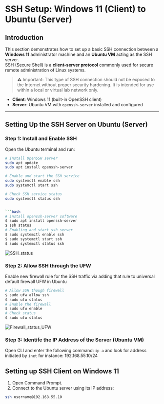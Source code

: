 # SSH Setup: Windows 11 (Client) to Ubuntu (Server)

## Introduction

This section demonstrates how to set up a basic SSH connection between a **Windows 11** administrator machine and an **Ubuntu VM** acting as the SSH server.  
SSH (Secure Shell) is a **client-server protocol** commonly used for secure remote administration of Linux systems.
> ⚠️ Important: This type of SSH connection should not be exposed to the Internet without proper security hardening. It is intended for use within a local or virtual lab network only.

- **Client**: Windows 11 (built-in OpenSSH client)
- **Server**: Ubuntu VM with `openssh-server` installed and configured

---

## Setting Up the SSH Server on Ubuntu (Server)

### Step 1: Install and Enable SSH

Open the Ubuntu terminal and run:

```bash
# Install OpenSSH server
sudo apt update
sudo apt install openssh-server

# Enable and start the SSH service
sudo systemctl enable ssh
sudo systemctl start ssh

# Check SSH service status
sudo systemctl status ssh


```bash
# install openssh-server software
$ sudo apt install openssh-server    
$ ssh status
# Enabling and start ssh server
$ sudo systemctl enable ssh
$ sudo systemctl start ssh
$ sudo systemctl status ssh
```
![SSH_status](https://github.com/vitaliizghonnik/it-support-ticketing-lab/blob/main/Remote%20Access/screenshoots/ssh_screenshoots/ssh%20status%20on%20Ubuntu%20VM-1.png)

### Step 2: Allow SSH through the UFW
Enable new firewall rule for the SSH traffic via adding that rule to universal default firewall UFW in Ubuntu

```bash
# Allow SSH though firewall
$ sudo ufw allow ssh
$ sudo ufw status
# Enable the firewall
$ sudo ufw enable
# Check status
$ sudo ufw status
```
![Firewall_status_UFW](https://github.com/vitaliizghonnik/it-support-ticketing-lab/blob/main/Remote%20Access/screenshoots/adding%20rule%20and%20anable%20ufw.png)

### Step 3: Identife the IP Address of the Server (Ubuntu VM)
Open CLI and enter the following command:
`ip a` and look for address initiated by `inet` for instance: 192.168.55.10/24

## Setting up SSH Client on Windows 11

1. Open Command Prompt.
2. Connect to the Ubuntu server using its IP address: 
```bash
ssh username@192.168.55.10
```
